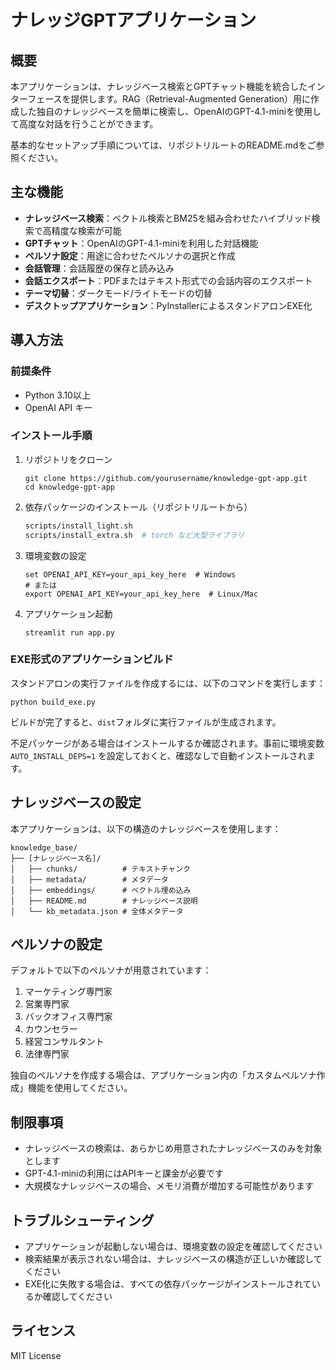 # ナレッジGPTアプリケーション

## 概要

本アプリケーションは、ナレッジベース検索とGPTチャット機能を統合したインターフェースを提供します。RAG（Retrieval-Augmented Generation）用に作成した独自のナレッジベースを簡単に検索し、OpenAIのGPT-4.1-miniを使用して高度な対話を行うことができます。

基本的なセットアップ手順については、リポジトリルートのREADME.mdをご参照ください。

## 主な機能

- **ナレッジベース検索**：ベクトル検索とBM25を組み合わせたハイブリッド検索で高精度な検索が可能
- **GPTチャット**：OpenAIのGPT-4.1-miniを利用した対話機能
- **ペルソナ設定**：用途に合わせたペルソナの選択と作成
- **会話管理**：会話履歴の保存と読み込み
- **会話エクスポート**：PDFまたはテキスト形式での会話内容のエクスポート
- **テーマ切替**：ダークモード/ライトモードの切替
- **デスクトップアプリケーション**：PyInstallerによるスタンドアロンEXE化

## 導入方法

### 前提条件

- Python 3.10以上
- OpenAI API キー

### インストール手順

1. リポジトリをクローン
   ```
   git clone https://github.com/yourusername/knowledge-gpt-app.git
   cd knowledge-gpt-app
   ```

2. 依存パッケージのインストール（リポジトリルートから）
   ```bash
   scripts/install_light.sh
   scripts/install_extra.sh  # torch など大型ライブラリ
   ```

3. 環境変数の設定
   ```
   set OPENAI_API_KEY=your_api_key_here  # Windows
   # または
   export OPENAI_API_KEY=your_api_key_here  # Linux/Mac
   ```

4. アプリケーション起動
   ```
   streamlit run app.py
   ```

### EXE形式のアプリケーションビルド

スタンドアロンの実行ファイルを作成するには、以下のコマンドを実行します：

```
python build_exe.py
```

ビルドが完了すると、`dist`フォルダに実行ファイルが生成されます。

不足パッケージがある場合はインストールするか確認されます。事前に環境変数
`AUTO_INSTALL_DEPS=1` を設定しておくと、確認なしで自動インストールされます。

## ナレッジベースの設定

本アプリケーションは、以下の構造のナレッジベースを使用します：

```
knowledge_base/
├── [ナレッジベース名]/
│   ├── chunks/          # テキストチャンク
│   ├── metadata/        # メタデータ
│   ├── embeddings/      # ベクトル埋め込み
│   ├── README.md        # ナレッジベース説明
│   └── kb_metadata.json # 全体メタデータ
```

## ペルソナの設定

デフォルトで以下のペルソナが用意されています：

1. マーケティング専門家
2. 営業専門家
3. バックオフィス専門家
4. カウンセラー
5. 経営コンサルタント
6. 法律専門家

独自のペルソナを作成する場合は、アプリケーション内の「カスタムペルソナ作成」機能を使用してください。

## 制限事項

- ナレッジベースの検索は、あらかじめ用意されたナレッジベースのみを対象とします
- GPT-4.1-miniの利用にはAPIキーと課金が必要です
- 大規模なナレッジベースの場合、メモリ消費が増加する可能性があります

## トラブルシューティング

- アプリケーションが起動しない場合は、環境変数の設定を確認してください
- 検索結果が表示されない場合は、ナレッジベースの構造が正しいか確認してください
- EXE化に失敗する場合は、すべての依存パッケージがインストールされているか確認してください

## ライセンス

MIT License
